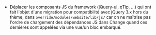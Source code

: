 * Déplacer les composants JS du framework (jQuery-ui, qTip, ...) qui ont fait l'objet d'une migration pour compatibilité avec jQuery 3.x hors du thème, dans `override/modules/website/lib/js/` car on ne maîtrise pas l'ordre de chargement des dépendances JS dans Change quand ces dernières sont appelées via une vue/un bloc embarqué.
